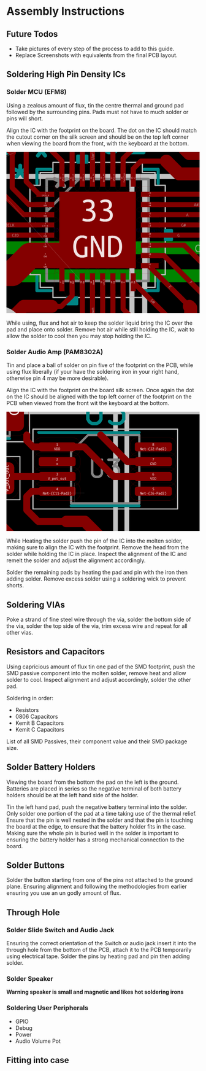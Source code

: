 # Assembly Instructions

## Future Todos

- Take pictures of every step of the process to add to this guide.
- Replace Screenshots with equivalents from the final PCB layout.

## Soldering High Pin Density ICs

### Solder MCU (EFM8)

Using a zealous amount of flux, tin the centre thermal and ground pad followed by the surrounding pins. Pads must not have to much solder or pins will short.

Align the IC with the footprint on the board. The dot on the IC should match the cutout corner on the silk screen and should be on the top left corner when viewing the board from the front, with the keyboard at the bottom.

![MCU Footprint on board](/images/MCU%20On%20Board.png)

While using, flux and hot air to keep the solder liquid bring the IC over the pad and place onto solder. Remove hot air while still holding the IC, wait to allow the solder to cool then you may stop holding the IC.

### Solder Audio Amp (PAM8302A)

Tin and place a ball of solder on pin five of the footprint on the PCB, while using flux liberally (if your have the soldering iron in your right hand, otherwise pin 4 may be more desirable).

Align the IC with the footprint on the board silk screen. Once again the dot on the IC should be aligned with the top left corner of the footprint on the PCB when viewed from the front wit the keyboard at the bottom.

![Audio Amp](/images/Audio%20Amp.png)

While Heating the solder push the pin of the IC into the molten solder, making sure to align the IC with the footprint. Remove the head from the solder while holding the IC in place. Inspect the alignment of the IC and remelt the solder and adjust the alignment accordingly.

Solder the remaining pads by heating the pad and pin with the iron then adding solder. Remove excess solder using a soldering wick to prevent shorts.

## Soldering VIAs

Poke a strand of fine steel wire through the via, solder the bottom side of the via, solder the top side of the via, trim excess wire and repeat for all other vias.

## Resistors and Capacitors

Using capricious amount of flux tin one pad of the SMD footprint, push the SMD passive component into the molten solder, remove heat and allow solder to cool. Inspect alignment and adjust accordingly, solder the other pad.

Soldering in order:
- Resistors
- 0806 Capacitors
- Kemit B Capacitors
- Kemit C Capacitors

List of all SMD Passives, their component value and their SMD package size.

## Solder Battery Holders

Viewing the board from the bottom the pad on the left is the ground. Batteries are placed in series so the negative terminal of both battery holders should be at the left hand side of the holder.

Tin the left hand pad, push the negative battery terminal into the solder. Only solder one portion of the pad at a time taking use of the thermal relief. Ensure that the pin is well nested in the solder and that the pin is touching the board at the edge, to ensure that the battery holder fits in the case. Making sure the whole pin is buried well in the solder is important to ensuring the battery holder has a strong mechanical connection to the board.

## Solder Buttons

Solder the button starting from one of the pins not attached to the ground plane. Ensuring alignment and following the methodologies from earlier ensuring you use an un godly amount of flux.

## Through Hole

### Solder Slide Switch and Audio Jack

Ensuring the correct orientation of the Switch or audio jack insert it into the through hole from the bottom of the PCB, attach it to the PCB temporarily using electrical tape. Solder the pins by heating pad and pin then adding solder.

### Solder Speaker

**Warning speaker is small and magnetic and likes hot soldering irons**

### Soldering User Peripherals

- GPIO
- Debug
- Power
- Audio Volume Pot

## Fitting into case